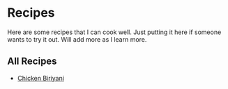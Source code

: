 # Recipes
Here are some recipes that I can cook well. Just putting it here if someone wants to try it out. Will add more as I learn more.

## All Recipes
- [Chicken Biriyani](/recipes/biriyani.md)